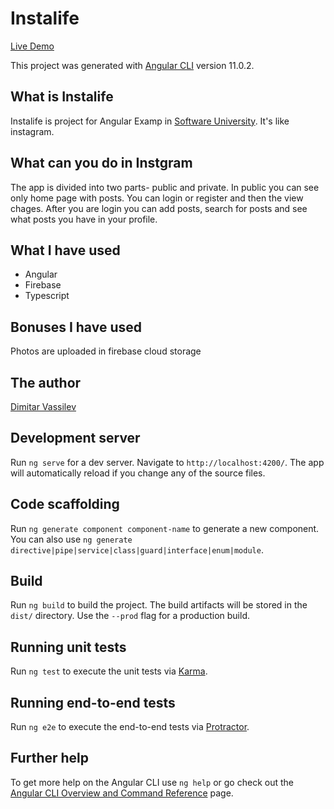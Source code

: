 # Instalife
[Live Demo](https://instalife-angular.netlify.app/)

This project was generated with [Angular CLI](https://github.com/angular/angular-cli) version 11.0.2.

## What is Instalife
Instalife is project for Angular Examp in [Software University](https://softuni.bg/). It's like instagram.

## What can you do in Instgram
The app is divided into two parts- public and private. In public you can see only home page with posts. You can login or register and then the view chages. After you are login you can add posts, search for posts and see what posts you have in your profile.

## What I have used
* Angular
* Firebase
* Typescript
## Bonuses I have used
Photos are uploaded in firebase cloud storage

## The author
[Dimitar Vassilev](https://github.com/dimlil)
## Development server

Run `ng serve` for a dev server. Navigate to `http://localhost:4200/`. The app will automatically reload if you change any of the source files.

## Code scaffolding

Run `ng generate component component-name` to generate a new component. You can also use `ng generate directive|pipe|service|class|guard|interface|enum|module`.

## Build

Run `ng build` to build the project. The build artifacts will be stored in the `dist/` directory. Use the `--prod` flag for a production build.

## Running unit tests

Run `ng test` to execute the unit tests via [Karma](https://karma-runner.github.io).

## Running end-to-end tests

Run `ng e2e` to execute the end-to-end tests via [Protractor](http://www.protractortest.org/).

## Further help

To get more help on the Angular CLI use `ng help` or go check out the [Angular CLI Overview and Command Reference](https://angular.io/cli) page.

